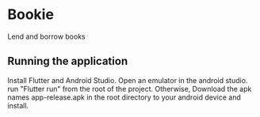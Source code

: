 # Bookie

Lend and borrow books

## Running the application
Install Flutter and Android Studio.
Open an emulator in the android studio.
run "Flutter run" from the root of the project.
Otherwise,
Download the apk names app-release.apk in the root directory to your android device and install.